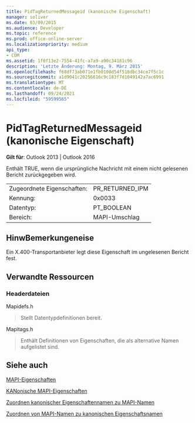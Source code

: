 ```yaml
---
title: PidTagReturnedMessageid (kanonische Eigenschaft)
manager: soliver
ms.date: 03/09/2015
ms.audience: Developer
ms.topic: reference
ms.prod: office-online-server
ms.localizationpriority: medium
api_type:
- COM
ms.assetid: 1f0f13e2-7554-41fc-a7a9-a90c34181c96
description: 'Letzte Änderung: Montag, 9. März 2015'
ms.openlocfilehash: f68df73ab071e1fb0108d54f518dbc34ce7f5c1c
ms.sourcegitcommit: a1d9041c20256616c9c183f7d1049142a7ac6991
ms.translationtype: MT
ms.contentlocale: de-DE
ms.lasthandoff: 09/24/2021
ms.locfileid: "59599565"
---
```

# <a name="pidtagreturnedmessageid-canonical-property"></a>PidTagReturnedMessageid (kanonische Eigenschaft)

  
  
**Gilt für**: Outlook 2013 | Outlook 2016 
  
Enthält TRUE, wenn die ursprüngliche Nachricht mit einem nicht gelesenen Bericht zurückgegeben wird.
  
|||
|:-----|:-----|
|Zugeordnete Eigenschaften:  <br/> |PR_RETURNED_IPM  <br/> |
|Kennung:  <br/> |0x0033  <br/> |
|Datentyp:  <br/> |PT_BOOLEAN  <br/> |
|Bereich:  <br/> |MAPI-Umschlag  <br/> |
   
## <a name="remarks"></a>HinwBemerkungeneise

Ein X.400-Transportanbieter legt diese Eigenschaft im ungelesenen Bericht fest.
  
## <a name="related-resources"></a>Verwandte Ressourcen

### <a name="header-files"></a>Headerdateien

Mapidefs.h
  
> Stellt Datentypdefinitionen bereit.
    
Mapitags.h
  
> Enthält Definitionen von Eigenschaften, die als alternative Namen aufgelistet sind.
    
## <a name="see-also"></a>Siehe auch



[MAPI-Eigenschaften](mapi-properties.md)
  
[KANonische MAPI-Eigenschaften](mapi-canonical-properties.md)
  
[Zuordnen kanonischer Eigenschaftennamen zu MAPI-Namen](mapping-canonical-property-names-to-mapi-names.md)
  
[Zuordnen von MAPI-Namen zu kanonischen Eigenschaftsnamen](mapping-mapi-names-to-canonical-property-names.md)

